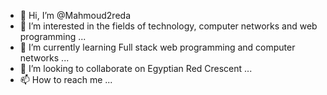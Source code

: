- 👋 Hi, I’m @Mahmoud2reda
- 👀 I’m interested in the fields of technology, computer networks and web programming ...
- 🌱 I’m currently learning Full stack web programming and computer networks ...
- 💞️ I’m looking to collaborate on Egyptian Red Crescent ...
- 📫 How to reach me ...

<!---
Mahmoud2reda/Mahmoud2reda is a ✨ special ✨ repository because its `README.md` (this file) appears on your GitHub profile.
You can click the Preview link to take a look at your changes.
--->

